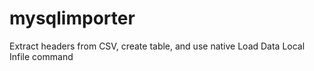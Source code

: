 mysqlimporter
=============

Extract headers from CSV, create table, and use native Load Data Local Infile command
